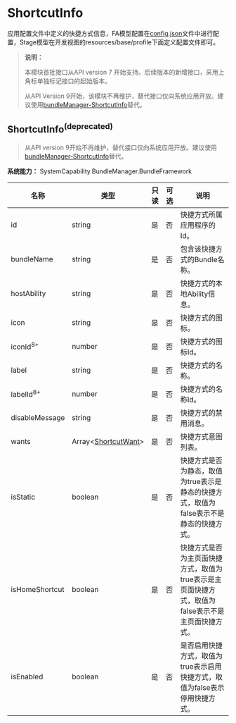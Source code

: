 # ShortcutInfo

应用配置文件中定义的快捷方式信息，FA模型配置在[config.json](../../quick-start/application-configuration-file-overview-fa.md)文件中进行配置，Stage模型在开发视图的resources/base/profile下面定义配置文件即可。

> **说明：**
>
> 本模块首批接口从API version 7 开始支持。后续版本的新增接口，采用上角标单独标记接口的起始版本。
>
> 从API Version 9开始，该模块不再维护，替代接口仅向系统应用开放。<!--Del-->建议使用[bundleManager-ShortcutInfo](js-apis-bundleManager-shortcutInfo-sys.md)替代。<!--DelEnd-->

## ShortcutInfo<sup>(deprecated)<sup>
> 从API version 9开始不再维护，替代接口仅向系统应用开放。<!--Del-->建议使用[bundleManager-ShortcutInfo](js-apis-bundleManager-shortcutInfo-sys.md#shortcutinfo)替代。<!--DelEnd-->

**系统能力：** SystemCapability.BundleManager.BundleFramework

| 名称                    | 类型                                       | 只读 | 可选 | 说明                         |
| ----------------------- | ------------------------------------------ | ---- | ---- | ---------------------------- |
| id                      | string                                     | 是   | 否   | 快捷方式所属应用程序的Id。     |
| bundleName              | string                                     | 是   | 否   | 包含该快捷方式的Bundle名称。 |
| hostAbility             | string                                     | 是   | 否   | 快捷方式的本地Ability信息。    |
| icon                    | string                                     | 是   | 否   | 快捷方式的图标。               |
| iconId<sup>8+</sup>     | number                                     | 是   | 否   | 快捷方式的图标Id。             |
| label                   | string                                     | 是   | 否   | 快捷方式的名称。               |
| labelId<sup>8+</sup>    | number                                     | 是   | 否   | 快捷方式的名称Id。             |
| disableMessage          | string                                     | 是   | 否   | 快捷方式的禁用消息。           |
| wants                   | Array&lt;<!--Del-->[<!--DelEnd-->ShortcutWant<!--Del-->](js-apis-bundle-ShortcutInfo-sys.md#shortcutwantdeprecated)<!--DelEnd-->&gt; | 是   | 否   | 快捷方式意图列表。         |
| isStatic                | boolean                                    | 是   | 否   | 快捷方式是否为静态，取值为true表示是静态的快捷方式，取值为false表示不是静态的快捷方式。          |
| isHomeShortcut          | boolean                                    | 是   | 否   | 快捷方式是否为主页面快捷方式，取值为true表示是主页面快捷方式，取值为false表示不是主页面快捷方式。 |
| isEnabled               | boolean                                    | 是   | 否   | 是否启用快捷方式，取值为true表示启用快捷方式，取值为false表示停用快捷方式。             |
